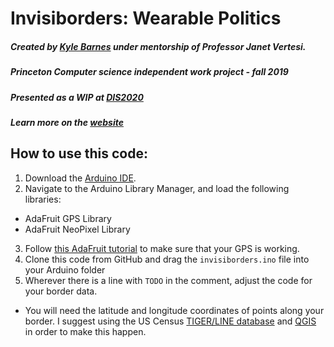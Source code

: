 # Invisiborders: Wearable Politics

##### Created by [Kyle Barnes](https://www.kylebarn.es/) under mentorship of Professor Janet Vertesi.
##### Princeton Computer science independent work project - fall 2019
##### Presented as a WIP at [DIS2020](https://dis.acm.org/2020/)
##### Learn more on the [website](https://www.invisiborders.com/)
## How to use this code:

1. Download the [Arduino IDE](https://www.arduino.cc/en/Main/Software).
2. Navigate to the Arduino Library Manager, and load the following libraries:
  - AdaFruit GPS Library
  - AdaFruit NeoPixel Library
3. Follow [this AdaFruit tutorial](https://learn.adafruit.com/flora-wearable-gps/) to make sure that your GPS is working.
4. Clone this code from GitHub and drag the `invisiborders.ino` file into your Arduino folder
5. Wherever there is a line with `TODO` in the comment, adjust the code for your border data.
  - You will need the latitude and longitude coordinates of points along your border. I suggest using the US Census [TIGER/LINE database](https://www.census.gov/cgi-bin/geo/shapefiles/index.php) and [QGIS](https://qgis.org/en/site/) in order to make this happen.
